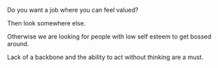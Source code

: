 Do you want a job where you can feel valued? 

Then look somewhere else. 

Otherwise we are looking for people with low self esteem to get bossed around.

Lack of a backbone and the ability to act without thinking are a must.